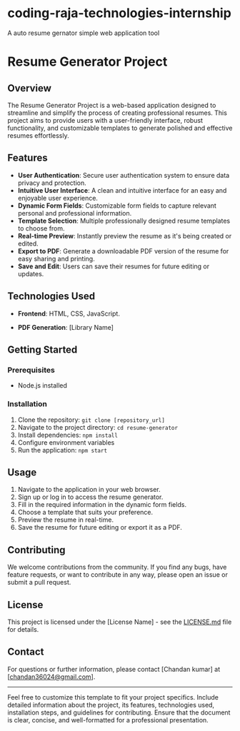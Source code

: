 # coding-raja-technologies-internship
A auto resume gernator simple web application tool

# Resume Generator Project

## Overview

The Resume Generator Project is a web-based application designed to streamline and simplify the process of creating professional resumes. This project aims to provide users with a user-friendly interface, robust functionality, and customizable templates to generate polished and effective resumes effortlessly.

## Features

- **User Authentication**: Secure user authentication system to ensure data privacy and protection.
- **Intuitive User Interface**: A clean and intuitive interface for an easy and enjoyable user experience.
- **Dynamic Form Fields**: Customizable form fields to capture relevant personal and professional information.
- **Template Selection**: Multiple professionally designed resume templates to choose from.
- **Real-time Preview**: Instantly preview the resume as it's being created or edited.
- **Export to PDF**: Generate a downloadable PDF version of the resume for easy sharing and printing.
- **Save and Edit**: Users can save their resumes for future editing or updates.

## Technologies Used

- **Frontend**: HTML, CSS, JavaScript.

- **PDF Generation**: [Library Name]

## Getting Started

### Prerequisites

- Node.js installed

### Installation

1. Clone the repository: `git clone [repository_url]`
2. Navigate to the project directory: `cd resume-generator`
3. Install dependencies: `npm install`
4. Configure environment variables
5. Run the application: `npm start`

## Usage

1. Navigate to the application in your web browser.
2. Sign up or log in to access the resume generator.
3. Fill in the required information in the dynamic form fields.
4. Choose a template that suits your preference.
5. Preview the resume in real-time.
6. Save the resume for future editing or export it as a PDF.

## Contributing

We welcome contributions from the community. If you find any bugs, have feature requests, or want to contribute in any way, please open an issue or submit a pull request.

## License

This project is licensed under the [License Name] - see the [LICENSE.md](LICENSE.md) file for details.


## Contact

For questions or further information, please contact [Chandan kumar] at [chandan36024@gmail.com].

---

Feel free to customize this template to fit your project specifics. Include detailed information about the project, its features, technologies used, installation steps, and guidelines for contributing. Ensure that the document is clear, concise, and well-formatted for a professional presentation.
